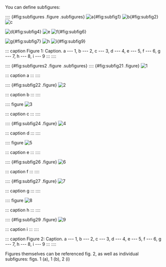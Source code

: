 You can define subfigures:

:::: {#fig:subfigures .figure .subfigures}
![a](fig1.png){#fig:subfig1} ![b](fig2.png){#fig:subfig2} ![c](fig3.png)

![d](fig4.png){#fig:subfig4} ![e](fig5.png) ![f](fig6.png){#fig:subfig6}

![g](fig7.png){#fig:subfig7} ![h](fig8.png) ![i](fig9.png){#fig:subfig9}

::: caption
Figure 1: Caption. a --- 1, b --- 2, c --- 3, d --- 4, e --- 5, f --- 6,
g --- 7, h --- 8, i --- 9
:::
::::

:::: {#fig:subfigures2 .figure .subfigures}
:::: {#fig:subfig21 .figure}
![1](fig1.png)

::: caption
a
:::
::::

:::: {#fig:subfig22 .figure}
![2](fig2.png)

::: caption
b
:::
::::

:::: figure
![3](fig3.png)

::: caption
c
:::
::::

:::: {#fig:subfig24 .figure}
![4](fig4.png)

::: caption
d
:::
::::

:::: figure
![5](fig5.png)

::: caption
e
:::
::::

:::: {#fig:subfig26 .figure}
![6](fig6.png)

::: caption
f
:::
::::

:::: {#fig:subfig27 .figure}
![7](fig7.png)

::: caption
g
:::
::::

:::: figure
![8](fig8.png)

::: caption
h
:::
::::

:::: {#fig:subfig29 .figure}
![9](fig9.png)

::: caption
i
:::
::::

::: caption
Figure 2: Caption. a --- 1, b --- 2, c --- 3, d --- 4, e --- 5, f --- 6,
g --- 7, h --- 8, i --- 9
:::
::::

Figures themselves can be referenced fig. 2, as well as individual
subfigures: figs. 1 (a), 1 (b), 2 (i)
